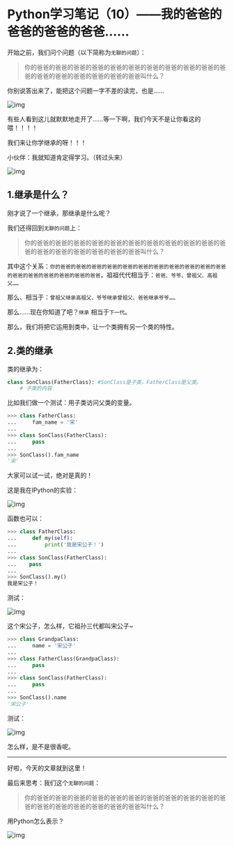 # Python学习笔记（10）——我的爸爸的爸爸的爸爸的爸爸……

开始之前，我们问个问题（以下简称为`无聊的问题`）：

> 你的爸爸的爸爸的爸爸的爸爸的爸爸的爸爸的爸爸的爸爸的爸爸的爸爸的爸爸的爸爸的爸爸的爸爸的爸爸的爸爸的爸爸叫什么？

你别说答出来了，能把这个问题一字不差的读完，也是……

![img](https://pic2.zhimg.com/80/v2-df74f40de54b9689376e99249d990369_720w.jpg)

有些人看到这儿就默默地走开了……等一下啊，我们今天不是让你看这的喂！！！！

我们来让你学继承的呀！！！

小伙伴：我就知道肯定得学习。（转过头来）

![img](https://pic3.zhimg.com/80/v2-091d621b374a834e2f24b1eec09997a6_720w.jpg)

## 1.继承是什么？

刚才说了一个继承，那继承是什么呢？

我们还得回到`无聊的问题`上：

> 你的爸爸的爸爸的爸爸的爸爸的爸爸的爸爸的爸爸的爸爸的爸爸的爸爸的爸爸的爸爸的爸爸的爸爸的爸爸的爸爸的爸爸叫什么？

其中这个关系：`你的爸爸的爸爸的爸爸的爸爸的爸爸的爸爸的爸爸的爸爸的爸爸的爸爸的爸爸的爸爸的爸爸的爸爸的爸爸的爸爸的爸爸`，祖祖代代相当于：`爸爸、爷爷、曾祖父、高祖父……`

那么、相当于：`曾祖父继承高祖父、爷爷继承曾祖父、爸爸继承爷爷……`

那么……现在你知道了吧？`继承` 相当于`下一代`。

那么，我们将把它运用到类中，让一个类拥有另一个类的特性。

## 2.类的继承

类的继承为：

```python
class SonClass(FatherClass): #SonClass是子类，FatherClass是父类。
    # 子类的内容
```

比如我们做一个测试：用子类访问父类的变量。

```python
>>> class FatherClass:
...     fam_name = '宋'
... 
>>> class SonClass(FatherClass):
...     pass
...
>>> SonClass().fam_name
'宋'
```

大家可以试一试，绝对是真的！

这是我在IPython的实验：

![img](https://pic4.zhimg.com/80/v2-03c5fabe5b62aee7f487fa8a693ea6a3_720w.jpg)

函数也可以：

```python
>>> class FatherClass:
...     def my(self):
...         print('我是宋公子！')
...
>>> class SonClass(FatherClass):
...    pass
...
>>> SonClass().my()
我是宋公子！
```

测试：

![img](https://pic3.zhimg.com/80/v2-1cd49e9f95d2c2b02dd01b44a524b282_720w.jpg)

这个宋公子，怎么样，它祖孙三代都叫宋公子~

```python
>>> class GrandpaClass:
...     name = '宋公子'
...
>>> class FatherClass(GrandpaClass):
...     pass
...
>>> class SonClass(FatherClass):
...     pass
...
>>> SonClass().name
'宋公子'
```

测试：

![img](https://pic4.zhimg.com/80/v2-5a5bf06dc2aaa305bd370d438259a70f_720w.jpg)

怎么样，是不是很香呢。

------

好啦，今天的文章就到这里！

最后来思考：我们这个`无聊的问题`：

> 你的爸爸的爸爸的爸爸的爸爸的爸爸的爸爸的爸爸的爸爸的爸爸的爸爸的爸爸的爸爸的爸爸的爸爸的爸爸的爸爸的爸爸叫什么？

用Python怎么表示？

![img](https://pic1.zhimg.com/80/v2-36202fd521f30e7b74a4c2093fa128ec_720w.jpg)
